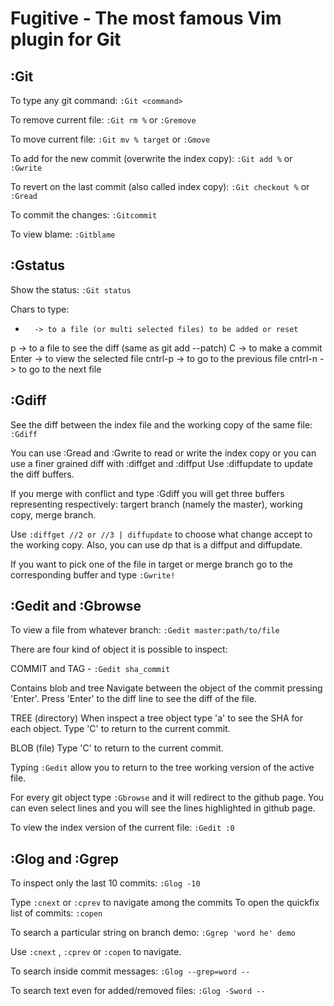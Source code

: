 # Fugitive - The most famous Vim plugin for Git


## :Git

To type any git command: 
`:Git <command>`

To remove current file:
`:Git rm %`
 or 
`:Gremove`

To move current file:
`:Git mv % target`
 or 
`:Gmove`


To add for the new commit (overwrite the index copy):
`:Git add %`
 or 
`:Gwrite`

To revert on the last commit (also called index copy):
`:Git checkout %`
 or 
`:Gread`


To commit the changes:
`:Gitcommit`

To view blame:
`:Gitblame`




## :Gstatus

Show the status:
`:Git status`

Chars to type:
-       -> to a file (or multi selected files) to be added or reset
p       -> to a file to see the diff (same as git add --patch)
C       -> to make a commit
Enter   -> to view the selected file
cntrl-p -> to go to the previous file
cntrl-n -> to go to the next file



## :Gdiff

See the diff between the index file and the working copy of the same file:
`:Gdiff`

You can use :Gread and :Gwrite to read or write the index copy or you can use a finer grained diff with
:diffget and :diffput
Use :diffupdate to update the diff buffers.

If you merge with conflict and type :Gdiff you will get three buffers representing respectively:
targert branch (namely the master), working copy, merge branch.

Use 
`:diffget //2 or //3 | diffupdate`
 to choose what change accept to the working copy.
Also, you can use dp that is a diffput and diffupdate.

If you want to pick one of the file in target or merge branch go to the corresponding buffer and type 
`:Gwrite!`





## :Gedit and :Gbrowse

To view a file from whatever branch:
`:Gedit master:path/to/file`


There are four kind of object it is possible to inspect:

COMMIT and TAG - 
`:Gedit sha_commit`

Contains blob and tree
Navigate between the object of the commit pressing 'Enter'.
Press 'Enter' to the diff line to see the diff of the file.

TREE (directory)
When inspect a tree object type 'a' to see the SHA for each object.
Type 'C' to return to the current commit.

BLOB (file)
Type 'C' to return to the current commit.

Typing 
`:Gedit`
 allow you to return to the tree working version of the active file.

For every git object type 
`:Gbrowse`
 and it will redirect to the github page. You can even select lines and you will see the lines highlighted in github page.

To view the index version of the current file:
`:Gedit :0`




## :Glog and :Ggrep

To inspect only the last 10 commits:
`:Glog -10`

Type 
`:cnext`
 or 
`:cprev`
 to navigate among the commits
To open the quickfix list of commits:
`:copen`


To search a particular string on branch demo:
`:Ggrep 'word he' demo`

Use 
`:cnext`
, 
`:cprev`
 or 
`:copen`
 to navigate.

To search inside commit messages:
`:Glog --grep=word --`

To search text even for added/removed files:
`:Glog -Sword --`





